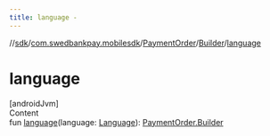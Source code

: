 ```yaml
---
title: language -
---
```

//[sdk](../../../../index)/[com.swedbankpay.mobilesdk](../../index)/[PaymentOrder](../index)/[Builder](index)/[language](language)



# language  
[androidJvm]  
Content  
fun [language](language)(language: [Language](../../-language/index)): [PaymentOrder.Builder](index)  



